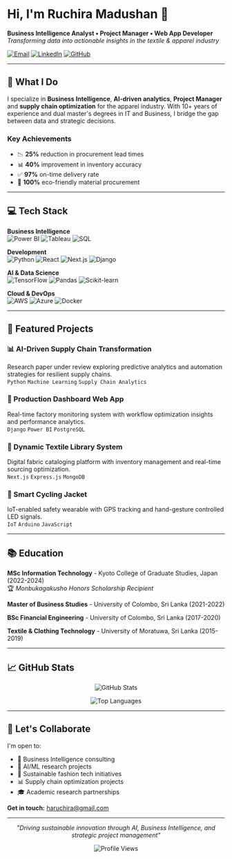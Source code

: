 # Hi, I'm Ruchira Madushan 👋

**Business Intelligence Analyst • Project Manager • Web App Developer**  
*Transforming data into actionable insights in the textile & apparel industry*

[![Email](https://img.shields.io/badge/Email-D14836?style=flat-square&logo=gmail&logoColor=white)](mailto:haruchira@gmail.com)
[![LinkedIn](https://img.shields.io/badge/LinkedIn-0077B5?style=flat-square&logo=linkedin&logoColor=white)](https://www.linkedin.com/in/ruchira-madushan)
[![GitHub](https://img.shields.io/badge/GitHub-100000?style=flat-square&logo=github&logoColor=white)](https://github.com/ruchirama)

---

## 🎯 What I Do

I specialize in **Business Intelligence**, **AI-driven analytics**, **Project Manager** and **supply chain optimization** for the apparel industry. With 10+ years of experience and dual master's degrees in IT and Business, I bridge the gap between data and strategic decisions.

### Key Achievements
- 📉 **25%** reduction in procurement lead times
- 📊 **40%** improvement in inventory accuracy
- ✅ **97%** on-time delivery rate
- 🌱 **100%** eco-friendly material procurement

---

## 💻 Tech Stack

**Business Intelligence**  
![Power BI](https://img.shields.io/badge/Power%20BI-F2C811?style=flat-square&logo=powerbi&logoColor=black)
![Tableau](https://img.shields.io/badge/Tableau-E97627?style=flat-square&logo=tableau&logoColor=white)
![SQL](https://img.shields.io/badge/SQL-4479A1?style=flat-square&logo=postgresql&logoColor=white)

**Development**  
![Python](https://img.shields.io/badge/Python-3776AB?style=flat-square&logo=python&logoColor=white)
![React](https://img.shields.io/badge/React-20232A?style=flat-square&logo=react&logoColor=61DAFB)
![Next.js](https://img.shields.io/badge/Next.js-000000?style=flat-square&logo=nextdotjs&logoColor=white)
![Django](https://img.shields.io/badge/Django-092E20?style=flat-square&logo=django&logoColor=white)

**AI & Data Science**  
![TensorFlow](https://img.shields.io/badge/TensorFlow-FF6F00?style=flat-square&logo=tensorflow&logoColor=white)
![Pandas](https://img.shields.io/badge/Pandas-150458?style=flat-square&logo=pandas&logoColor=white)
![Scikit-learn](https://img.shields.io/badge/scikit--learn-F7931E?style=flat-square&logo=scikitlearn&logoColor=white)

**Cloud & DevOps**  
![AWS](https://img.shields.io/badge/AWS-232F3E?style=flat-square&logo=amazonaws&logoColor=white)
![Azure](https://img.shields.io/badge/Azure-0078D4?style=flat-square&logo=microsoftazure&logoColor=white)
![Docker](https://img.shields.io/badge/Docker-2496ED?style=flat-square&logo=docker&logoColor=white)

---

## 🚀 Featured Projects

### 📊 AI-Driven Supply Chain Transformation
Research paper under review exploring predictive analytics and automation strategies for resilient supply chains.  
`Python` `Machine Learning` `Supply Chain Analytics`

### 💼 Production Dashboard Web App
Real-time factory monitoring system with workflow optimization insights and performance analytics.  
`Django` `Power BI` `PostgreSQL`

### 🧵 Dynamic Textile Library System
Digital fabric cataloging platform with inventory management and real-time sourcing optimization.  
`Next.js` `Express.js` `MongoDB`

### 🚴 Smart Cycling Jacket
IoT-enabled safety wearable with GPS tracking and hand-gesture controlled LED signals.  
`IoT` `Arduino` `JavaScript`

---

## 📚 Education

**MSc Information Technology** - Kyoto College of Graduate Studies, Japan (2022-2024)  
🏆 *Monbukagakusho Honors Scholarship Recipient*

**Master of Business Studies** - University of Colombo, Sri Lanka (2021-2022)

**BSc Financial Engineering** - University of Colombo, Sri Lanka (2017-2020)

**Textile & Clothing Technology** - University of Moratuwa, Sri Lanka (2015-2019)

---

## 📈 GitHub Stats

<div align="center">
  
![GitHub Stats](https://github-readme-stats.vercel.app/api?username=ruchirama&show_icons=true&theme=radical&hide_border=true&bg_color=0d1117&title_color=58a6ff&text_color=c9d1d9&icon_color=79c0ff)

![Top Languages](https://github-readme-stats.vercel.app/api/top-langs/?username=ruchirama&layout=compact&theme=radical&hide_border=true&bg_color=0d1117&title_color=58a6ff&text_color=c9d1d9)

</div>

---

## 🤝 Let's Collaborate

I'm open to:
- 💼 Business Intelligence consulting
- 🔬 AI/ML research projects
- 🌱 Sustainable fashion tech initiatives
- 📊 Supply chain optimization projects
- 🎓 Academic research partnerships

**Get in touch:** [haruchira@gmail.com](mailto:haruchira@gmail.com)

---

<div align="center">

*"Driving sustainable innovation through AI, Business Intelligence, and strategic project management"*

![Profile Views](https://komarev.com/ghpvc/?username=ruchirama&color=58a6ff&style=flat-square)

</div>
